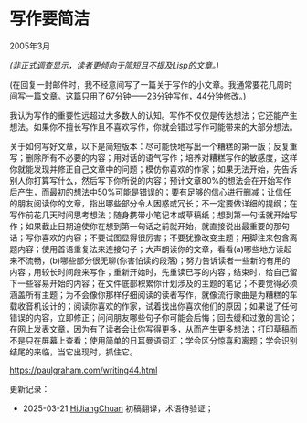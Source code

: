 



# 写作要简洁

2005年3月

*(非正式调查显示，读者更倾向于简短且不提及Lisp的文章。)*

(在回复一封邮件时，我不经意间写了一篇关于写作的小文章。我通常要花几周时间写一篇文章。这篇只用了67分钟——23分钟写作，44分钟修改。)

我认为写作的重要性远超过大多数人的认知。写作不仅仅是传达想法；它还能产生想法。如果你不擅长写作且不喜欢写作，你就会错过写作可能带来的大部分想法。

关于如何写好文章，以下是简短版本：尽可能快地写出一个糟糕的第一版；反复重写；删除所有不必要的内容；用对话的语气写作；培养对糟糕写作的敏感度，这样你就能发现并修正自己文章中的问题；模仿你喜欢的作家；如果无法开始，先告诉别人你打算写什么，然后写下你所说的内容；预计文章80%的想法会在开始写作后产生，而最初的想法中50%可能是错误的；要有足够的信心进行删减；让信任的朋友阅读你的文章，指出哪些部分令人困惑或冗长；不一定要做详细的提纲；在写作前花几天时间思考想法；随身携带小笔记本或草稿纸；想到第一句话就开始写作；如果截止日期迫使你在想到第一句话之前就开始，就直接说出最重要的那句话；写你喜欢的内容；不要试图显得很厉害；不要犹豫改变主题；用脚注来包含离题内容；使用首语重复法来连接句子；大声朗读你的文章，看看(a)哪些地方读起来不流畅，(b)哪些部分很无聊(你害怕读的段落)；努力告诉读者一些新的有用的内容；用较长时间段来写作；重新开始时，先重读已写的内容；结束时，给自己留下一些容易开始的内容；在文件底部积累你计划涉及的主题的笔记；不要觉得必须涵盖所有主题；为不会像你那样仔细阅读的读者写作，就像流行歌曲是为糟糕的车载收音机设计的；阅读你喜欢的作家，试着找出你喜欢他们的原因；如果说了任何错误的内容，立即修正；问问朋友哪些句子你可能会后悔；回去缓和过激的言论；在网上发表文章，因为有了读者会让你写得更多，从而产生更多想法；打印草稿而不是只在屏幕上查看；使用简单的日耳曼语词汇；学会区分惊喜和离题；学会识别结尾的来临，当它出现时，抓住它。

https://paulgraham.com/writing44.html


更新记录：
- 2025-03-21 [HiJiangChuan](https://hijiangchuan.com) 初稿翻译，术语待验证；
